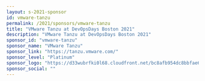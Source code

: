 ```yaml
---
layout: s-2021-sponsor
id: vmware-tanzu
permalink: /2021/sponsors/vmware-tanzu
title: "VMware Tanzu at DevOpsDays Boston 2021"
description: "VMware Tanzu at DevOpsDays Boston 2021"
sponsor_id: "vmware-tanzu"
sponsor_name: "VMware Tanzu"
sponsor_link: "https://tanzu.vmware.com/"
sponsor_level: "Platinum"
sponsor_logo: "https://d33wubrfki0l68.cloudfront.net/bc8afb954dc8bbfae6588264e2036789de336072/9c870/img/sponsors/vmware-tanzu.png"
sponsor_social: ""
---
```

  

